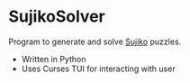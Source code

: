 # SujikoSolver

Program to generate and solve [Sujiko](https://en.wikipedia.org/wiki/Sujiko) puzzles.


- Written in Python
- Uses Curses TUI for interacting with user
